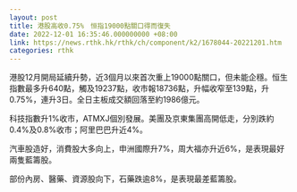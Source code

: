 ```yaml
---
layout: post
title: 港股高收0.75%　恒指19000點關口得而復失
date: 2022-12-01 16:35:46.000000000 +08:00
link: https://news.rthk.hk/rthk/ch/component/k2/1678044-20221201.htm
categories: rthk
---
```


港股12月開局延續升勢，近3個月以來首次重上19000點關口，但未能企穩。恒生指數最多升640點，觸及19237點，收市報18736點，升幅收窄至139點，升0.75%，連升3日。全日主板成交額回落至約1986億元。

科技指數升1%收市，ATMXJ個別發展。美團及京東集團高開低走，分別跌約0.4%及0.8%收市；阿里巴巴升近4%。

汽車股造好，消費股大多向上，申洲國際升7%，周大福亦升近6%，是表現最好兩隻藍籌股。

部份內房、醫藥、資源股向下，石藥跌逾8%，是表現最差藍籌股。
